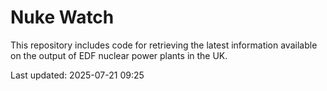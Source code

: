 # Nuke Watch

This repository includes code for retrieving the latest information available on the output of EDF nuclear power plants in the UK.

Last updated: 2025-07-21 09:25